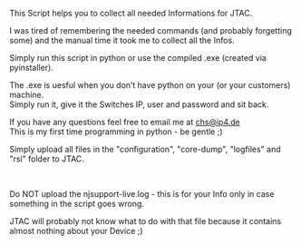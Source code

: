 <p class="has-line-data" data-line-start="0" data-line-end="1">This Script helps you to collect all needed Informations for JTAC.</p>
<p class="has-line-data" data-line-start="2" data-line-end="3">I was tired of remembering the needed commands (and probably forgetting some) and the manual time it took me to collect all the Infos.</p>
<p class="has-line-data" data-line-start="4" data-line-end="5">Simply run this script in python or use the compiled .exe (created via pyinstaller).</p>
<p class="has-line-data" data-line-start="6" data-line-end="8">The .exe is uesful when you don’t have python on your (or your customers) machine.<br>
Simply run it, give it the Switches IP, user and password and sit back.</p>
<p class="has-line-data" data-line-start="9" data-line-end="11">If you have any questions feel free to email me at <a href="mailto:chs@ip4.de">chs@ip4.de</a><br>
This is my first time programming in python - be gentle ;)</p>
</p>Simply upload all files in the "configuration", "core-dump", "logfiles" and "rsi" folder to JTAC.
</p>&nbsp;
</p>Do NOT upload the njsupport-live.log - this is for your Info only in case something in the script goes wrong.
</p>JTAC will probably not know what to do with that file because it contains almost nothing about your Device ;)
